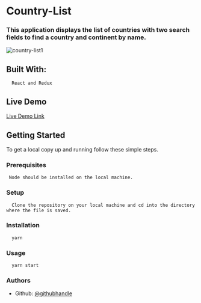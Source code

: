 # Country-List

### This application displays the list of countries with two search fields to find a country and continent by name.

![country-list1](https://user-images.githubusercontent.com/46329537/185950562-f685c00b-f8d6-4d73-980a-4e26c03399c4.png)

## Built With:
      React and Redux

## Live Demo

[Live Demo Link](https://cool-pony-56b07a.netlify.app/)

## Getting Started
   To get a local copy up and running follow these simple steps.
   
### Prerequisites
     Node should be installed on the local machine.
### Setup
      Clone the repository on your local machine and cd into the directory where the file is saved.
### Installation
      yarn
### Usage
      yarn start
      
###  Authors
 - Github: [@githubhandle](https://github.com/uche-inyama)
